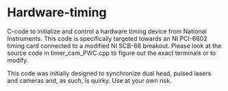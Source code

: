 # Hardware-timing
C-code to initialize and control a hardware timing device from National Instruments. This code is specifically targeted towards an NI PCI-6602 timing card connected to a modified NI SCB-68 breakout. Please look at the source code in timer_cam_PWC.cpp to figure out the exact terminals or to modify. 

This code was initially designed to synchronize dual head, pulsed lasers and cameras and, as such, is quirky. Use at your own risk.  
